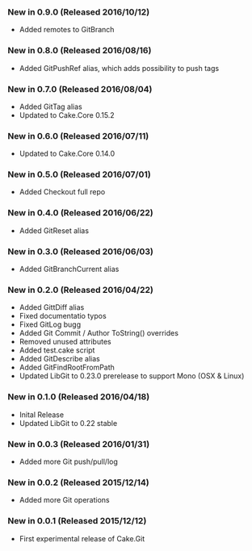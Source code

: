 ### New in 0.9.0 (Released 2016/10/12)
* Added remotes to GitBranch

### New in 0.8.0 (Released 2016/08/16)
* Added GitPushRef alias, which adds possibility to push tags

### New in 0.7.0 (Released 2016/08/04)
* Added GitTag alias
* Updated to Cake.Core 0.15.2

### New in 0.6.0 (Released 2016/07/11)
* Updated to Cake.Core 0.14.0

### New in 0.5.0 (Released 2016/07/01)
* Added Checkout full repo

### New in 0.4.0 (Released 2016/06/22)
* Added GitReset alias

### New in 0.3.0 (Released 2016/06/03)
* Added GitBranchCurrent alias

### New in 0.2.0 (Released 2016/04/22)
* Added GittDiff alias
* Fixed documentatio typos
* Fixed GitLog bugg
* Added Git Commit / Author ToString() overrides
* Removed unused attributes
* Added test.cake script
* Added GitDescribe alias
* Added GitFindRootFromPath
* Updated LibGit to 0.23.0 prerelease to support Mono (OSX & Linux)

### New in 0.1.0 (Released 2016/04/18)
* Inital Release
* Updated LibGit to 0.22 stable

### New in 0.0.3 (Released 2016/01/31)
* Added more Git push/pull/log

### New in 0.0.2 (Released 2015/12/14)
* Added more Git operations

### New in 0.0.1 (Released 2015/12/12)
* First experimental release of Cake.Git